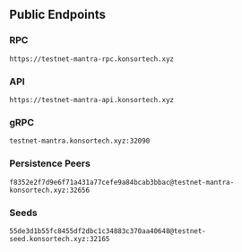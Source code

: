 ## Public Endpoints

### RPC
```
https://testnet-mantra-rpc.konsortech.xyz
```

### API
```
https://testnet-mantra-api.konsortech.xyz
```

### gRPC
```
testnet-mantra.konsortech.xyz:32090
```

### Persistence Peers
```
f8352e2f7d9e6f71a431a77cefe9a84bcab3bbac@testnet-mantra-konsortech.xyz:32656
```

### Seeds
```
55de3d1b55fc8455df2dbc1c34883c370aa40648@testnet-seed.konsortech.xyz:32165
```
